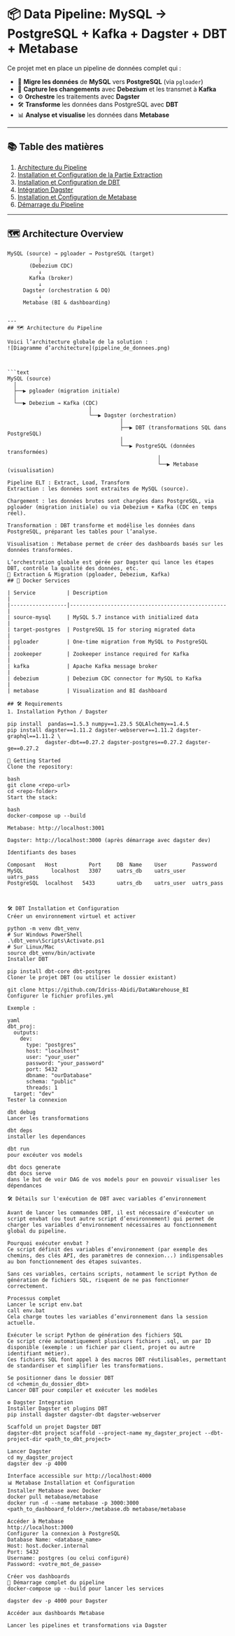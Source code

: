 # 📦 Data Pipeline: MySQL → PostgreSQL + Kafka + Dagster + DBT + Metabase

Ce projet met en place un pipeline de données complet qui :

- 🔄 **Migre les données** de **MySQL** vers **PostgreSQL** (via `pgloader`)  
- 🔁 **Capture les changements** avec **Debezium** et les transmet à **Kafka**  
- ⚙️ **Orchestre** les traitements avec **Dagster**  
- 🛠️ **Transforme** les données dans PostgreSQL avec **DBT**  
- 📊 **Analyse et visualise** les données dans **Metabase**

---

## 📚 Table des matières

1. [Architecture du Pipeline](#-architecture-overview)  
2. [Installation et Configuration de la Partie Extraction](#-extraction-migration)  
3. [Installation et Configuration de DBT](#-dbt-installation-et-configuration)  
4. [Intégration Dagster](#-dagster-integration)  
5. [Installation et Configuration de Metabase](#-metabase-installation-et-configuration)  
6. [Démarrage du Pipeline](#-demarrage-du-pipeline)  

---

## 🗺️ Architecture Overview

```text
MySQL (source) → pgloader → PostgreSQL (target)
          |
       (Debezium CDC)
          ↓
       Kafka (broker)
          ↓
     Dagster (orchestration & DQ)
          ↓
     Metabase (BI & dashboarding)


---
## 🗺️ Architecture du Pipeline

Voici l’architecture globale de la solution :
![Diagramme d’architecture](pipeline_de_donnees.png)



```text
MySQL (source) 
  │
  ├──▶ pgloader (migration initiale)
  │
  └──▶ Debezium → Kafka (CDC)
                          │
                          └──▶ Dagster (orchestration)
                                    │
                                    ├──▶ DBT (transformations SQL dans PostgreSQL)
                                    │
                                    └──▶ PostgreSQL (données transformées)
                                                │
                                                └──▶ Metabase (visualisation)

Pipeline ELT : Extract, Load, Transform
Extraction : les données sont extraites de MySQL (source).

Chargement : les données brutes sont chargées dans PostgreSQL, via pgloader (migration initiale) ou via Debezium + Kafka (CDC en temps réel).

Transformation : DBT transforme et modélise les données dans PostgreSQL, préparant les tables pour l’analyse.

Visualisation : Metabase permet de créer des dashboards basés sur les données transformées.

L’orchestration globale est gérée par Dagster qui lance les étapes DBT, contrôle la qualité des données, etc.
🔧 Extraction & Migration (pgloader, Debezium, Kafka)
## 🐳 Docker Services

| Service          | Description                                      |
|------------------|--------------------------------------------------|
| source-mysql     | MySQL 5.7 instance with initialized data         |
| target-postgres  | PostgreSQL 15 for storing migrated data          |
| pgloader         | One-time migration from MySQL to PostgreSQL      |
| zookeeper        | Zookeeper instance required for Kafka            |
| kafka            | Apache Kafka message broker                      |
| debezium         | Debezium CDC connector for MySQL to Kafka        |
| metabase         | Visualization and BI dashboard    

## 🛠️ Requirements
1. Installation Python / Dagster

pip install  pandas==1.5.3 numpy==1.23.5 SQLAlchemy==1.4.5
pip install dagster==1.11.2 dagster-webserver==1.11.2 dagster-graphql==1.11.2 \
            dagster-dbt==0.27.2 dagster-postgres==0.27.2 dagster-ge==0.27.2

🚀 Getting Started
Clone the repository:

bash
git clone <repo-url>
cd <repo-folder>
Start the stack:

bash
docker-compose up --build

Metabase: http://localhost:3001

Dagster: http://localhost:3000 (après démarrage avec dagster dev)

Identifiants des bases

Composant  	Host	      Port	   DB  Name	   User	       Password
MySQL	      localhost	  3307	   uatrs_db	   uatrs_user	 uatrs_pass
PostgreSQL	localhost 	5433	   uatrs_db	   uatrs_user  uatrs_pass



🛠️ DBT Installation et Configuration
Créer un environnement virtuel et activer

python -m venv dbt_venv
# Sur Windows PowerShell
.\dbt_venv\Scripts\Activate.ps1
# Sur Linux/Mac
source dbt_venv/bin/activate
Installer DBT

pip install dbt-core dbt-postgres
Cloner le projet DBT (ou utiliser le dossier existant)

git clone https://github.com/Idriss-Abidi/DataWarehouse_BI
Configurer le fichier profiles.yml

Exemple :

yaml
dbt_proj:
  outputs:
    dev:
      type: "postgres"
      host: "localhost"
      user: "your_user"
      password: "your_password"
      port: 5432
      dbname: "ourDatabase"
      schema: "public"
      threads: 1
  target: "dev"
Tester la connexion

dbt debug
Lancer les transformations

dbt deps
installer les dependances

dbt run
pour excéuter vos models

dbt docs generate
dbt docs serve
dans le but de voir DAG de vos models pour en pouvoir visualiser les dépendances
 
🛠️ Détails sur l'exécution de DBT avec variables d’environnement

Avant de lancer les commandes DBT, il est nécessaire d’exécuter un script envbat (ou tout autre script d’environnement) qui permet de charger les variables d’environnement nécessaires au fonctionnement global du pipeline.

Pourquoi exécuter envbat ?
Ce script définit des variables d’environnement (par exemple des chemins, des clés API, des paramètres de connexion...) indispensables au bon fonctionnement des étapes suivantes.

Sans ces variables, certains scripts, notamment le script Python de génération de fichiers SQL, risquent de ne pas fonctionner correctement.

Processus complet
Lancer le script env.bat
call env.bat
Cela charge toutes les variables d’environnement dans la session actuelle.

Exécuter le script Python de génération des fichiers SQL 
Ce script crée automatiquement plusieurs fichiers .sql, un par ID disponible (exemple : un fichier par client, projet ou autre identifiant métier).
Ces fichiers SQL font appel à des macros DBT réutilisables, permettant de standardiser et simplifier les transformations.

Se positionner dans le dossier DBT
cd <chemin_du_dossier_dbt>
Lancer DBT pour compiler et exécuter les modèles

⚙️ Dagster Integration
Installer Dagster et plugins DBT
pip install dagster dagster-dbt dagster-webserver

Scaffold un projet Dagster DBT
dagster-dbt project scaffold --project-name my_dagster_project --dbt-project-dir <path_to_dbt_project>

Lancer Dagster
cd my_dagster_project
dagster dev -p 4000

Interface accessible sur http://localhost:4000
📊 Metabase Installation et Configuration
Installer Metabase avec Docker
docker pull metabase/metabase
docker run -d --name metabase -p 3000:3000 <path_to_dashboard_folder>:/metabase.db metabase/metabase

Accéder à Metabase
http://localhost:3000
Configurer la connexion à PostgreSQL
Database Name: <database_name>
Host: host.docker.internal
Port: 5432
Username: postgres (ou celui configuré)
Password: <votre_mot_de_passe>

Créer vos dashboards
🏁 Démarrage complet du pipeline
docker-compose up --build pour lancer les services

dagster dev -p 4000 pour Dagster

Accéder aux dashboards Metabase

Lancer les pipelines et transformations via Dagster

